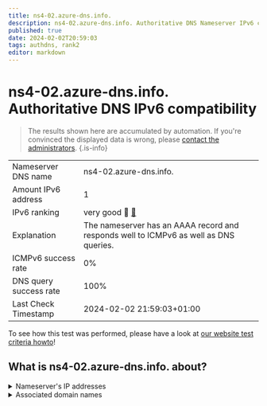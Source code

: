 ```yaml
---
title: ns4-02.azure-dns.info.
description: ns4-02.azure-dns.info. Authoritative DNS Nameserver IPv6 compatibility
published: true
date: 2024-02-02T20:59:03
tags: authdns, rank2
editor: markdown
---
```


# ns4-02.azure-dns.info. Authoritative DNS IPv6 compatibility

> The results shown here are accumulated by automation. If you're convinced the displayed data is wrong, please [contact the administrators](/howto/chat). 
{.is-info}




|   |   |
| - | - |
| Nameserver DNS name | ns4-02.azure-dns.info.
| Amount IPv6 address | 1
| IPv6 ranking | very good :2nd_place_medal: [🔗](/howto/ranking) |
| Explanation | The nameserver has an AAAA record and responds well to ICMPv6 as well as DNS queries. |
| ICMPv6 success rate | 0%|
| DNS query success rate | 100% |
| Last Check Timestamp | 2024-02-02 21:59:03+01:00 |

To see how this test was performed, please have a look at [our website test criteria howto](/howto/testcriteria/authdns)!


## What is ns4-02.azure-dns.info. about?




<details>
<summary>Nameserver's IP addresses</summary>

2620:1ec:bda:700::2

</details>



<details>
<summary>Associated domain names</summary>

chat.openai.com

openai.com

</details>

